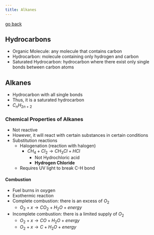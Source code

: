 ```yaml
---
title: Alkanes
---
```


[go back](11Subjects/11Chemistry)

## Hydrocarbons
- Organic Molecule: any molecule that contains carbon
- Hydrocarbon: molecule containing only hydrogen and carbon
- Saturated Hydrocarbon: hydrocarbon where there exist only single bonds between carbon atoms

## Alkanes
- Hydrocarbon with all single bonds
- Thus, it is a saturated hydrocarbon
- $C_n H_{2n+2}$

### Chemical Properties of Alkanes
- Not reactive
- However, it will react with certain substances in certain conditions
- Substitution reactions
	- Halogenation (reaction with halogen)
		- $CH_4+Cl_2\rightarrow CH_3Cl + HCl$
			- Not Hydrochloric acid
			- **Hydrogen Chloride**
	- Requires UV light to break C-H bond
#### Combustion
- Fuel burns in oxygen
- Exothermic reaction
- Complete combustion: there is an excess of $O_2$
	- $O_2 + x \rightarrow CO_2 + H_2O+energy$
- Incomplete combustion: there is a limited supply of $O_2$
	- $O_2+x \rightarrow CO+H_2O+energy$
	- $O_2+x \rightarrow C+H_2O+energy$
